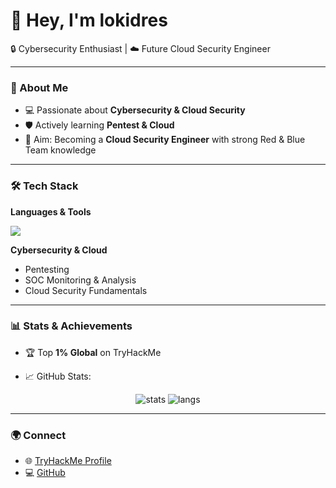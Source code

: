 # 🌌 Hey, I'm lokidres  

🔒 Cybersecurity Enthusiast | ☁️ Future Cloud Security Engineer  

---

### 🚀 About Me
- 💻 Passionate about **Cybersecurity & Cloud Security**  
- 🛡️ Actively learning **Pentest & Cloud**  
- 🎯 Aim: Becoming a **Cloud Security Engineer** with strong Red & Blue Team knowledge  

---

### 🛠️ Tech Stack
**Languages & Tools**  
<p>
  <img src="https://skillicons.dev/icons?i=go,python,cs,html,css,linux" />
</p>

**Cybersecurity & Cloud**  
- Pentesting  
- SOC Monitoring & Analysis  
- Cloud Security Fundamentals  

---

### 📊 Stats & Achievements
- 🏆 Top **1% Global** on TryHackMe  

- 📈 GitHub Stats:  

<p align="center">
  <img src="https://github-readme-stats.vercel.app/api?username=lokidres&show_icons=true&theme=tokyonight" alt="stats" />
  <img src="https://github-readme-stats.vercel.app/api/top-langs/?username=lokidres&layout=compact&theme=tokyonight" alt="langs" />
</p>

---

### 🌍 Connect
- 🌐 [TryHackMe Profile](https://tryhackme.com/p/lokidres)  
- 💻 [GitHub](https://github.com/lokidres)  

